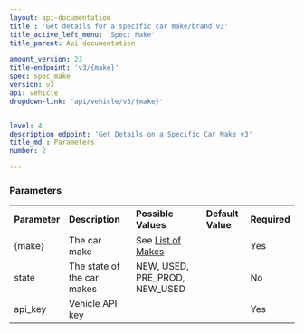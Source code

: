 ```yaml
---
layout: api-documentation
title : 'Get details for a specific car make/brand v3'
title_active_left_menu: 'Spec: Make'
title_parent: Api documentation

amount_version: 23
title-endpoint: 'v3/{make}'
spec: spec_make
version: v3
api: vehicle
dropdown-link: 'api/vehicle/v3/{make}'


level: 4
description_edpoint: 'Get Details on a Specific Car Make v3'
title_md : Parameters
number: 2

---
```


### Parameters

| Parameter      | Description                | Possible Values               | Default Value | Required |
|:-------------- |:---------------------------|:----------------------------- |:------------- |:-------- |
| {make}         | The car make               | See [List of Makes](/api-documentation/vehicle/spec_make/v2/01_list_of_makes/api-description.html) | | Yes |
| state          | The state of the car makes | NEW, USED, PRE_PROD, NEW_USED |               | No       |
| api_key        | Vehicle API key            |                               |               | Yes      |